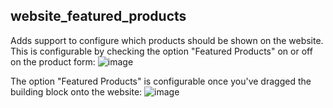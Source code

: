 ## website_featured_products
Adds support to configure which products should be shown on the website.
This is configurable by checking the option "Featured Products" on or off on the product form:
![image](https://user-images.githubusercontent.com/6352350/165242952-f67b7520-b440-4cc5-a4d2-3d6c0fec154c.png)

The option "Featured Products" is configurable once you've dragged the building block onto the website:
![image](https://user-images.githubusercontent.com/6352350/165243133-5c499e96-2c57-4706-8344-628ab570e359.png)
